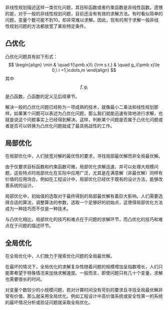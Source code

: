 非线性规划描述这样一类优化问题，其目标函数或者约束函数是非线性函数。遗憾的是，对于一般的非线性规划问题，目前还没有有效的求解方法。有时看似简单的问题，变量个数可能不到10，却非常难以求解。因此，现有的用于求解一般非线性规划问题的方法都放宽了某些特定条件。



## 凸优化

凸优化问题具有如下形式：
$$
\begin{align}
\min & \quad f(\pmb x)\\
{\rm s.t.} & \quad g_i(\pmb x)\le 0,\ i =1,\cdots,m
\end{align}
$$
其中$$f,g_i$$是凸函数，凸函数的定义见后续章节。

解决一般的凸优化问题已经称为一项成熟的技术，就像最小二乘法和线性规划那样。如果某个问题可以表述为凸优化问题，那么我们就能迅速有效地进行求解，也就是说这个问题事实上已经得到解决。这样，判断某个问题是否属于凸优化问题或者是否可以转换为凸优化问题就成了最具挑战性的工作。



## 局部优化

在局部优化中，人们放宽对解的最优性的要求，寻找局部最优解而非全局最优解。

由于仅要求目标函数和约束函数可微，局部优化求解迅速，并可以处理大规模问题，这些特点时局部优化在实际中应用广泛，尤其是在满意解（非最优解）同样有价值的应用场合。例如在工程设计中，局部优化已经优于既有的设计方法，能够改善系统的设计。

局部优化中，初始值的选取对于最终得到的局部最优解有着巨大影响。人们需要选择合适的算法，调整算法的参数，选取一个足够好的初始点，这使得局部优化方法成为一种技巧而不仅是一种技术。

与凸优化相比，局部优化的技巧和难点在于问题的求解环节，而凸优化的技巧和难点在于问题的描述环节。



## 全局优化

在全局优化中，人们致力于搜索优化问题的全局最优解。

在最坏的情况下，全局优化的求解复杂性随着问题的规模增加呈指数增长，人们只能寄希望于特殊情况来加快求解速度。一般而言，即使问题只有几十个变量，求解也需要很长的时间。

对变量个数较少的小规模问题，若对计算时间没有苛刻的要求且寻找全局最优解非常有价值，那么就采用全局优化。例如工程设计中高价值系统或安全性第一的系统的最坏情况分析或验证问题就采取全局优化。

